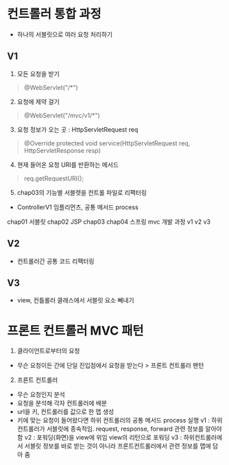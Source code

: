 # 컨트롤러 통합 과정
- 하나의 서블릿으로 여러 요청 처리하기

## V1
1. 모든 요청을 받기 
  > @WebServlet("/*")
2. 요청에 제약 걸기
  > @WebServlet("/mvc/v1/*")
3. 요청 정보가 오는 곳 : HttpServletRequest req
  > @Override protected void service(HttpServletRequest req, HttpServletResponse resp) 
4. 현재 들어온 요청 URI를 반환하는 메서드 
  > req.getRequestURI();
5. chap03의 기능별 서블렛을 컨트롤 파일로 리팩터링
- ControllerV1 임플리먼츠, 공통 메서드 process


chap01 서블릿
chap02 JSP
chap03 
chap04 스프링 mvc 개발 과정
 v1
 v2
 v3

## V2
- 컨트롤러간 공통 코드 리팩터링

## V3
- view, 컨틀롤러 클래스에서 서블릿 요소 뻬내기


# 프론트 컨트롤러 MVC 패턴
1. 클라이언트로부터의 요청
 - 무슨 요청이든 간에 단일 진입점에서 요청을 받는다 > 프론트 컨트롤러 팬턴
2. 프론트 컨트롤러
- 무슨 요청인지 분석
- 요청을 분석해 각자 컨트롤러에 배분
- url을 키, 컨트롤러를 값으로 한 맵 생성
- 키에 맞는 요청이 들어왔다면 하위 컨트롤러의 공통 메서드 process 실행
v1 : 하위 컨트롤러가 서블릿에 종속적임. request, response, forward 관련 정보를 알아야 함
v2 : 포워딩(화면)을 view에 위임
  view의 리턴으로 포워딩 
v3 : 하위컨트롤러에서 서블릿 정보를 바로 받는 것이 아니라 프론트컨트롤러에서 관련 정보를 맵에 담아 줌